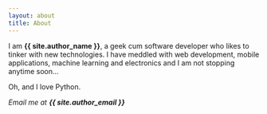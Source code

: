 ```yaml
---
layout: about
title: About 
---
```


I am **{{ site.author_name }}**, a geek cum software developer who likes to tinker with new technologies. I have meddled with web development, mobile applications, machine learning and electronics and I am not stopping anytime soon...

Oh, and I love Python.

*Email me at **{{ site.author_email }}***